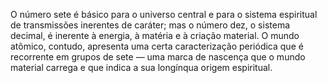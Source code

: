 ﻿O número sete é básico para o universo central e para o sistema espiritual de transmissões inerentes de caráter; mas o número dez, o sistema decimal, é inerente à energia, à matéria e à criação material. O mundo atômico, contudo, apresenta uma certa caracterização periódica que é recorrente em grupos de sete — uma marca de nascença que o mundo material carrega e que indica a sua longínqua origem espiritual.